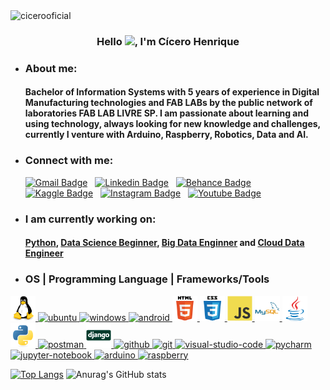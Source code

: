 <img src="https://komarev.com/ghpvc/?username=cicerooficial&label=Profile%20views&color=0e75b6&style=flat" alt="cicerooficial" />

  <h3 align="center"> 
    Hello <img src="https://media.giphy.com/media/hvRJCLFzcasrR4ia7z/giphy.gif" width="25px">, I'm Cícero Henrique
  </h3>

* ### **About me:**
  <h4> 
    Bachelor of Information Systems with 5 years of experience in Digital Manufacturing technologies and FAB LABs by the public network of laboratories FAB LAB LIVRE SP. I am passionate about learning and using technology, always looking for new knowledge and challenges, currently I venture with Arduino, Raspberry, Robotics, Data and AI.
  </h4>

* ### **Connect with me:**

  [![Gmail Badge](https://img.shields.io/badge/Gmail-D14836?style=flat&logo=gmail&logoColor=white&link=mailto:cicerooficial@gmail.com.com)](mailto:cicerooficial@gmail.com)&nbsp;&nbsp;
  [![Linkedin Badge](https://img.shields.io/badge/LinkedIn-0077B5?style=flat&logo=linkedin&logoColor=white)](https://www.linkedin.com/in/cicero-henrique-santos/)&nbsp;&nbsp;
  [![Behance Badge](https://img.shields.io/badge/-Behance-blue?style=flat&logo=behance&logoColor=white)](https://www.behance.net/ccerohenrique)&nbsp;&nbsp;
  [![Kaggle Badge](https://img.shields.io/badge/-Kaggle-23BFFF?style=flat&logo=Kaggle&logoColor=white)](https://www.kaggle.com/cicerohenrique)&nbsp;&nbsp;
  [![Instagram Badge](https://img.shields.io/badge/Instagram-E4405F?style=flat&logo=instagram&logoColor=white)](https://www.instagram.com/c_hoficial)&nbsp;&nbsp;
  [![Youtube Badge](https://img.shields.io/badge/YouTube-FF0000?style=flat&logo=youtube&logoColor=white)](https://www.youtube.com/channel/UCi23a3VJwS6pWJvxyKaeZGQ)&nbsp;&nbsp;

* ### **I am currently working on:** <h4>[Python](https://github.com/cicerooficial/curso_Python3), [Data Science Beginner](https://github.com/cicerooficial/curso_MENTORAMA_Data_Science_Beginner), [Big Data Enginner](https://github.com/cicerooficial/big-data-engineer-sematix) and [Cloud Data Engineer](https://github.com/cicerooficial/cloud-data-engineer-cognizant)</h4>

* ### **OS | Programming Language | Frameworks/Tools**
<p align="left">
  <a href="https://www.linux.org/" target="_blank"> <img src="https://raw.githubusercontent.com/devicons/devicon/master/icons/linux/linux-original.svg" alt="linux" width="40" height="40"/> </a>
  <a href="https://ubuntu.com/" target="_blank"> <img src="https://seeklogo.com/images/U/ubuntu-logo-8FDEC6A07B-seeklogo.com.png" alt="ubuntu" width="40" height="40"/> </a>
  <a href="https://www.microsoft.com/pt-br/windows/" target="_blank"> <img src="https://image.flaticon.com/icons/png/512/732/732221.png" alt="windows" width="40" height="40"/> </a>
  <a href="https://developer.android.com" target="_blank"> <img src="https://iconape.com/wp-content/files/nd/33729/svg/android-logomark.svg" alt="android" width="40" height="40"/> </a>
  <a href="https://www.w3.org/html/" target="_blank"> <img src="https://raw.githubusercontent.com/devicons/devicon/master/icons/html5/html5-original-wordmark.svg" alt="html5" width="40" height="40"/> </a>
  <a href="https://www.w3schools.com/css/" target="_blank"> <img src="https://raw.githubusercontent.com/devicons/devicon/master/icons/css3/css3-original-wordmark.svg" alt="css3" width="40" height="40"/> </a>
  <a href="https://developer.mozilla.org/en-US/docs/Web/JavaScript" target="_blank"> <img src="https://raw.githubusercontent.com/devicons/devicon/master/icons/javascript/javascript-original.svg" alt="javascript" width="40" height="40"/> </a>
  <a href="https://www.mysql.com/" target="_blank"> <img src="https://raw.githubusercontent.com/devicons/devicon/master/icons/mysql/mysql-original-wordmark.svg" alt="mysql" width="40" height="40"/> </a>
  <a href="https://www.java.com" target="_blank"> <img src="https://raw.githubusercontent.com/devicons/devicon/master/icons/java/java-original.svg" alt="java" width="40" height="40"/> </a>
  <a href="https://www.python.org" target="_blank"> <img src="https://raw.githubusercontent.com/devicons/devicon/master/icons/python/python-original.svg" alt="python" width="40" height="40"/> </a>
  <a href="https://postman.com" target="_blank"> <img src="https://www.vectorlogo.zone/logos/getpostman/getpostman-icon.svg" alt="postman" width="40" height="40"/> </a>
  <a href="https://www.djangoproject.com/" target="_blank"> <img src="https://raw.githubusercontent.com/devicons/devicon/master/icons/django/django-original.svg" alt="django" width="40" height="40"/> </a>
  <a href="https://github.com/" target="_blank"> <img src="https://github.githubassets.com/images/modules/logos_page/GitHub-Mark.png" alt="github" width="40" height="40"/> </a>
  <a href="https://git-scm.com/" target="_blank"> <img src="https://www.vectorlogo.zone/logos/git-scm/git-scm-icon.svg" alt="git" width="40" height="40"/> </a>
  <a href="https://code.visualstudio.com/" target="_blank"> <img src="https://upload.wikimedia.org/wikipedia/commons/thumb/2/2d/Visual_Studio_Code_1.18_icon.svg/1200px-Visual_Studio_Code_1.18_icon.svg.png" alt="visual-studio-code" width="40" height="40"/> </a>
  <a href="https://www.jetbrains.com/pt-br/pycharm/" target="_blank"> <img src="https://upload.wikimedia.org/wikipedia/commons/1/1d/PyCharm_Icon.svg" alt="pycharm" width="40" height="40"/> </a>
  <a href="https://jupyter.org/" target="_blank"> <img src="https://upload.wikimedia.org/wikipedia/commons/3/38/Jupyter_logo.svg" alt="jupyter-notebook" width="40" height="40"/> </a>
  <a href="https://www.arduino.cc/" target="_blank"> <img src="https://cdn.worldvectorlogo.com/logos/arduino-1.svg" alt="arduino" width="40" height="40"/> </a>
  <a href="https://www.raspberrypi.org/" target="_blank"> <img src="https://cdn.worldvectorlogo.com/logos/raspberry-pi.svg" alt="raspberry" width="40" height="40"/> </a>
</p>

[![Top Langs](https://github-readme-stats.vercel.app/api/top-langs/?username=cicerooficial&layout=compact)](https://github.com/cicerooficial/github-readme-stats)
![Anurag's GitHub stats](https://github-readme-stats.vercel.app/api?username=cicerooficial&show_icons=true&theme=algolia )


